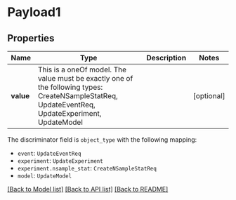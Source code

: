 # Payload1



## Properties
Name | Type | Description | Notes
------------ | ------------- | ------------- | -------------
**value** | This is a oneOf model. The value must be exactly one of the following types: CreateNSampleStatReq, UpdateEventReq, UpdateExperiment, UpdateModel |  | [optional] 

The discriminator field is `object_type` with the following mapping:
 - `event`: `UpdateEventReq`
 - `experiment`: `UpdateExperiment`
 - `experiment.nsample_stat`: `CreateNSampleStatReq`
 - `model`: `UpdateModel`



[[Back to Model list]](../README.md#models) [[Back to API list]](../README.md#api-endpoints) [[Back to README]](../README.md)


